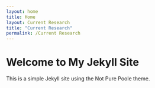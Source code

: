 ```yaml
---
layout: home
title: Home
layout: Current Research
title: "Current Research"
permalink: /Current Research
---
```


# Welcome to My Jekyll Site

This is a simple Jekyll site using the Not Pure Poole theme.
